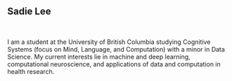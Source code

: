 ## Sadie Lee

<br />

I am a student at the University of British Columbia studying Cognitive Systems (focus on Mind, Language, and Computation) with a minor in Data Science. My current interests lie in machine and deep learning, computational neuroscience, and applications of data and computation in health research.
